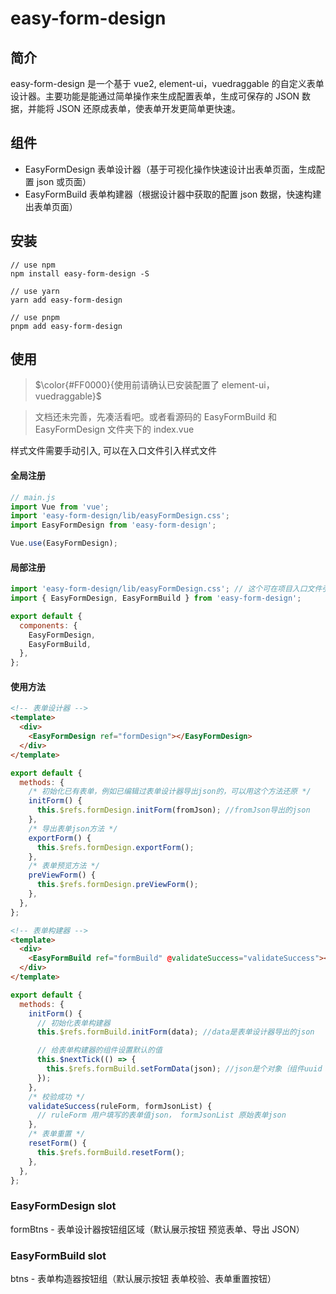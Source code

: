 # easy-form-design

## 简介

easy-form-design 是一个基于 vue2, element-ui，vuedraggable 的自定义表单设计器。主要功能是能通过简单操作来生成配置表单，生成可保存的 JSON 数据，并能将 JSON 还原成表单，使表单开发更简单更快速。

## 组件

- EasyFormDesign 表单设计器（基于可视化操作快速设计出表单页面，生成配置 json 或页面）
- EasyFormBuild 表单构建器（根据设计器中获取的配置 json 数据，快速构建出表单页面）

## 安装

```shell
// use npm
npm install easy-form-design -S

// use yarn
yarn add easy-form-design

// use pnpm
pnpm add easy-form-design
```

## 使用

> $\color{#FF0000}{使用前请确认已安装配置了 element-ui，vuedraggable}$

> 文档还未完善，先凑活看吧。或者看源码的 EasyFormBuild 和 EasyFormDesign 文件夹下的 index.vue

样式文件需要手动引入, 可以在入口文件引入样式文件

#### 全局注册

```js
// main.js
import Vue from 'vue';
import 'easy-form-design/lib/easyFormDesign.css';
import EasyFormDesign from 'easy-form-design';

Vue.use(EasyFormDesign);
```

#### 局部注册

```js
import 'easy-form-design/lib/easyFormDesign.css'; // 这个可在项目入口文件引入
import { EasyFormDesign, EasyFormBuild } from 'easy-form-design';

export default {
  components: {
    EasyFormDesign,
    EasyFormBuild,
  },
};
```

#### 使用方法

```html
<!-- 表单设计器 -->
<template>
  <div>
    <EasyFormDesign ref="formDesign"></EasyFormDesign>
  </div>
</template>
```

```js
export default {
  methods: {
    /* 初始化已有表单，例如已编辑过表单设计器导出json的，可以用这个方法还原 */
    initForm() {
      this.$refs.formDesign.initForm(fromJson); //fromJson导出的json
    },
    /* 导出表单json方法 */
    exportForm() {
      this.$refs.formDesign.exportForm();
    },
    /* 表单预览方法 */
    preViewForm() {
      this.$refs.formDesign.preViewForm();
    },
  },
};
```

```html
<!-- 表单构建器 -->
<template>
  <div>
    <EasyFormBuild ref="formBuild" @validateSuccess="validateSuccess"></EasyFormBuild>
  </div>
</template>
```

```js
export default {
  methods: {
    initForm() {
      // 初始化表单构建器
      this.$refs.formBuild.initForm(data); //data是表单设计器导出的json

      // 给表单构建器的组件设置默认的值
      this.$nextTick(() => {
        this.$refs.formBuild.setFormData(json); //json是个对象｛组件uuid：默认值，组件uuid：默认值｝
      });
    },
    /* 校验成功 */
    validateSuccess(ruleForm, formJsonList) {
      // ruleForm 用户填写的表单值json， formJsonList 原始表单json
    },
    /* 表单重置 */
    resetForm() {
      this.$refs.formBuild.resetForm();
    },
  },
};
```

### EasyFormDesign slot

formBtns - 表单设计器按钮组区域（默认展示按钮 预览表单、导出 JSON）

### EasyFormBuild slot

btns - 表单构造器按钮组（默认展示按钮 表单校验、表单重置按钮）
